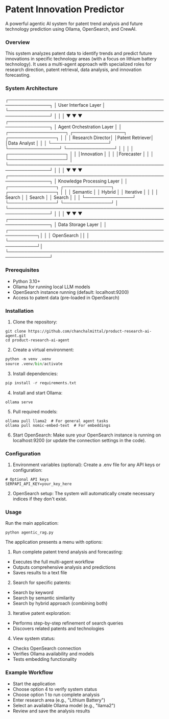 # Patent Innovation Predictor
A powerful agentic AI system for patent trend analysis and future technology prediction using Ollama, OpenSearch, and CrewAI.

### Overview
This system analyzes patent data to identify trends and predict future innovations in specific technology areas (with a focus on lithium battery technology). It uses a multi-agent approach with specialized roles for research direction, patent retrieval, data analysis, and innovation forecasting.

### System Architecture

┌───────────────────────────────────────────────────────────────┐
│                     User Interface Layer                      │
└───────────────────────────────────────────────────────────────┘
                │                │                │
                ▼                ▼                ▼
┌───────────────────────────────────────────────────────────────┐
│                     Agent Orchestration Layer                 │
│  ┌──────────────────┐   ┌────────────────┐  ┌───────────────┐ │
│  │ Research Director│   │Patent Retriever│  │Data Analyst   │ │
│  └──────────────────┘   └────────────────┘  └───────────────┘ │
│                                                               │
│  ┌──────────────────┐                                         │
│  │Innovation        │                                         │
│  │Forecaster        │                                         │
│  └──────────────────┘                                         │
└───────────────────────────────────────────────────────────────┘
                │                │                │
                ▼                ▼                ▼
┌───────────────────────────────────────────────────────────────┐
│                   Knowledge Processing Layer                  │
│  ┌───────────────┐    ┌───────────────┐    ┌───────────────┐  │
│  │ Semantic      │    │ Hybrid        │    │ Iterative     │  │
│  │ Search        │    │ Search        │    │ Search        │  │
│  └───────────────┘    └───────────────┘    └───────────────┘  │
└───────────────────────────────────────────────────────────────┘
                │                │                │
                ▼                ▼                ▼
┌───────────────────────────────────────────────────────────────┐
│                        Data Storage Layer                     │
│  ┌───────────────────────────────────────────────────────────┐│
│  │                       OpenSearch                          ││
│  └───────────────────────────────────────────────────────────┘│
└───────────────────────────────────────────────────────────────┘

### Prerequisites
- Python 3.10+
- Ollama for running local LLM models
- OpenSearch instance running (default: localhost:9200)
- Access to patent data (pre-loaded in OpenSearch)

### Installation
1. Clone the repository:
```
git clone https://github.com/chanchalmittal/product-research-ai-agent.git
cd product-research-ai-agent
```

2. Create a virtual environment:
```python
python -m venv .venv
source .venv/bin/activate 
```

3. Install dependencies:
```python
pip install -r requirements.txt
```

4. Install and start Ollama:
```
ollama serve
```

5. Pull required models:
```
ollama pull llama2  # For general agent tasks
ollama pull nomic-embed-text  # For embeddings
```

6. Start OpenSearch: Make sure your OpenSearch instance is running on localhost:9200 (or update the connection settings in the code).

### Configuration
1. Environment variables (optional): Create a .env file for any API keys or configuration:
```
# Optional API keys
SERPAPI_API_KEY=your_key_here
```

2. OpenSearch setup: The system will automatically create necessary indices if they don't exist.

### Usage
Run the main application:
```
python agentic_rag.py
```

The application presents a menu with options:

1. Run complete patent trend analysis and forecasting:
- Executes the full multi-agent workflow
- Outputs comprehensive analysis and predictions
- Saves results to a text file

2. Search for specific patents:
- Search by keyword
- Search by semantic similarity
- Search by hybrid approach (combining both)

3. Iterative patent exploration:
- Performs step-by-step refinement of search queries
- Discovers related patents and technologies

4. View system status:
- Checks OpenSearch connection
- Verifies Ollama availability and models
- Tests embedding functionality

### Example Workflow
- Start the application
- Choose option 4 to verify system status
- Choose option 1 to run complete analysis
- Enter research area (e.g., "Lithium Battery")
- Select an available Ollama model (e.g., "llama2")
- Review and save the analysis results
